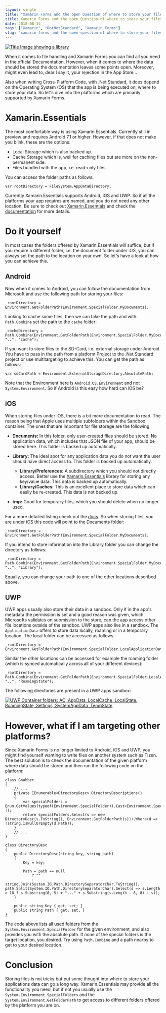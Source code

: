 ```yaml
---
layout: single
title: "Xamarin Forms and the open Question of where to store your files"
title: Xamarin Forms and the open Question of where to store your files
date: 2018-08-14
tags: ["Xamarin", "DotNetStandard", "Xamarin.Forms"]
slug: "xamarin-forms-and-the-open-question-of-where-to-store-your-files"
---
```


[![Title Image showing a library](https://mallibone.com/posts/files/925e8e48-a5ab-4b0a-bf2b-167458053a4d.png "Title Image showing a library")](https://mallibone.com/posts/files/da62308c-40f7-49b0-a0dc-e075607b93a6.png)

When it comes to file handling and Xamarin Forms you can find all you need in the official Documentation. However, when it comes to where the data should be stored the documentation leaves some points open. Moreover, might even lead to, dear I say it, your rejection in the App Store...

Also when writing Cross-Platform Code, with .Net Standard, it does depend on the Operating System (OS) that the app is being executed on, where to store your data. So let's dive into the platforms which are primarily supported by Xamarin Forms.

# Xamarin.Essentials

The most comfortable way is using Xamarin.Essentials. Currently still in preview and requires Android 7.1 or higher. However, if that does not make you blink, these are the options:

- Local Storage which is also backed up.
- Cache Storage which is, well for caching files but are more on the non-permanent side.
- Files bundled with the app, i.e. read-only files.


You can access the folder paths as follows:


    var rootDirectory = FileSystem.AppDataDirectory;


Currently Xamarin.Essentials supports Android, iOS and UWP. So if all the platforms your app requires are named, and you do not need any other location. Be sure to check out [Xamarin.Essentials](https://www.nuget.org/packages/Xamarin.Essentials) and check the [documentation](https://docs.microsoft.com/en-us/xamarin/essentials/file-system-helpers?tabs=android) for more details.

# Do it yourself

In most cases the folders offered by Xamarin.Essentials will suffice, but if you require a different folder, i.e. the document folder under iOS, you can always set the path to the location on your own. So let's have a look at how you can achieve this.

## Android

Now when it comes to Android, you can follow the documentation from Microsoft and use the following path for storing your files:


    _rootDirectory = Environment.GetFolderPath(Environment.SpecialFolder.MyDocuments);


Looking to cache some files, then we can take the path and with `Path.Combine` set the path to the `cache` folder:


    _cacheDirectory = Path.Combine(Environment.GetFolderPath(Environment.SpecialFolder.MyDocuments), "..", "cache");


If you want to store files to the SD-Card, i.e. external storage under Android. You have to pass in the path from a platform Project to the .Net Standard project or use multitargeting to achieve this. You can get the path as follows:


    var sdCardPath = Environment.ExternalStorageDirectory.AbsolutePath;


Note that the Environment here is `Android.OS.Environment` and not `System.Environment`. So if Android is this easy how hard can iOS be?

## iOS

When storing files under iOS, there is a bit more documentation to read. The reason being that Apple uses multiple subfolders within the Sandbox container. The ones that are important for file storage are the following:

- **Documents:** In this folder, only user-created files should be stored. No application data, which includes that JSON file of your app, should be stored here. This folder is backed up automatically.
- **Library:** The ideal spot for any application data you do not want the user should have direct access to. This folder is backed up automatically.

    - **Library/Preferences:** A subdirectory which you should not directly access. Better use the [Xamarin.Essentials](https://docs.microsoft.com/en-us/xamarin/essentials/preferences?context=xamarin%2Fios&amp;tabs=android) library for storing any key/value data. This data is backed up automatically.
    - **Library/Caches:** This is an excellent place to store data which can easily be re-created. This data is not backed up.
- **tmp:** Good for temporary files, which you should delete when no longer used.


For a more detailed listing check out the [docs](https://docs.microsoft.com/en-us/xamarin/ios/app-fundamentals/file-system#application-directories). So when storing files, you are under iOS this code will point to the Documents folder:


    _rootDirectory = Environment.GetFolderPath(Environment.SpecialFolder.MyDocuments);


If you intend to store information into the Library folder you can change the directory as follows:


    _rootDirectory = Path.Combine(Environment.GetFolderPath(Environment.SpecialFolder.MyDocuments), "..", "Library");


Equally, you can change your path to one of the other locations described above.

## UWP

UWP apps usually also store their data in a sandbox. Only if in the app's metadata the permission is set and a good reason was given, which Microsofts validates on submission to the store, can the app access other file locations outside of the sandbox. UWP apps also live in a sandbox. The `ApplicationData` offers to store data locally, roaming or in a temporary location. The local folder can be accessed as follows:


    _rootDirectory = Environment.GetFolderPath(Environment.SpecialFolder.LocalApplicationData);


Similar the other locations can be accessed for example the roaming folder (which is synced automatically across all of your different devices):


    _rootDirectory = Path.Combine(Environment.GetFolderPath(Environment.SpecialFolder.LocalApplicationData), "..", "RoamingState");


The following directories are present in a UWP apps sandbox:

[![UWP Container folders: AC, AppData, LocalCache, LocalState, RoamingState, Settings, SystemAppData, TempState](https://mallibone.com/posts/files/0ad0e054-a156-4dcb-828e-f77403e9ee21.png "UWP Container folders: AC, AppData, LocalCache, LocalState, RoamingState, Settings, SystemAppData, TempState")](https://mallibone.com/posts/files/0522aa3a-386f-41b5-b7bd-87d384d07e46.png)

# However, what if I am targeting other platforms?

Since Xamarin Forms is no longer limited to Android, iOS and UWP, you might find yourself wanting to write files on another system such as Tizen. The best solution is to check the documentation of the given platform where data should be stored and then run the following code on the platform:


    class Gnabber 
    { 
        // ... 
        private IEnumerable<DirectoryDesc> DirectoryDescriptions() 
        { 
            var specialFolders = Enum.GetValues(typeof(Environment.SpecialFolder)).Cast<Environment.SpecialFolder>(); 
            return specialFolders.Select(s => new DirectoryDesc(s.ToString(), Environment.GetFolderPath(s))).Where(d => !string.IsNullOrEmpty(d.Path)); 
        } 
        // ... 
    } 
     
    class DirectoryDesc 
    { 
        public DirectoryDesc(string key, string path) 
        { 
            Key = key; 
     
            Path = path == null 
                ? "" 
                : string.Join(System.IO.Path.DirectorySeparatorChar.ToString(), path.Split(System.IO.Path.DirectorySeparatorChar).Select(s => s.Length > 18 ? s.Substring(0, 5) + "..." + s.Substring(s.Length - 8, 8) : s)); 
        } 
     
        public string Key { get; set; } 
        public string Path { get; set; } 
    }


The code above lists all used folders from the `System.Environment.SpecialFolder` for the given environment, and also provides you with the absolute path. If none of the special folders is the target location, you desired. Try using `Path.Combine` and a path nearby to get to your desired location.

# Conclusion

Storing files is not tricky but put some thought into where to store your applications data can go a long way. Xamarin.Essentials may provide all the functionality you need, but if not you usually use the `System.Environment.SpecialFolders` and the `System.Environment.GetFolderPath` to get access to different folders offered by the platform you are on.
